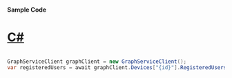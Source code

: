 #### Sample Code
# [C#](#tab/Csharp)

```C#

GraphServiceClient graphClient = new GraphServiceClient();
var registeredUsers = await graphClient.Devices["{id}"].RegisteredUsers.Request().GetAsync();

```